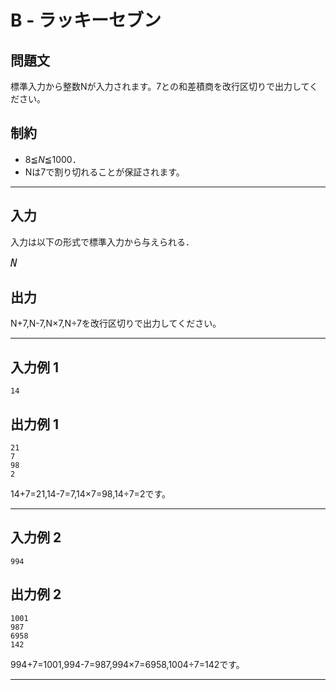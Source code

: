 # B - ラッキーセブン

## 問題文
標準入力から整数Nが入力されます。7との和差積商を改行区切りで出力してください。

## 制約
* 8≦*N*≦1000．
* Nは7で割り切れることが保証されます。
***
## 入力
入力は以下の形式で標準入力から与えられる．

<pre>
<span style="font-size: 125%"><var>N</var>
</pre>
## 出力
N+7,N-7,N×7,N÷7を改行区切りで出力してください。

***
## 入力例 1 
```
14
```
## 出力例 1
```
21
7
98
2
```
14+7=21,14-7=7,14×7=98,14÷7=2です。
***
## 入力例 2
```
994
```
## 出力例 2
```
1001
987
6958
142
```
994+7=1001,994-7=987,994×7=6958,1004÷7=142です。
***
